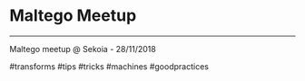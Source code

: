 # Maltego Meetup
---
Maltego meetup @ Sekoia - 28/11/2018

#transforms #tips #tricks #machines #goodpractices
